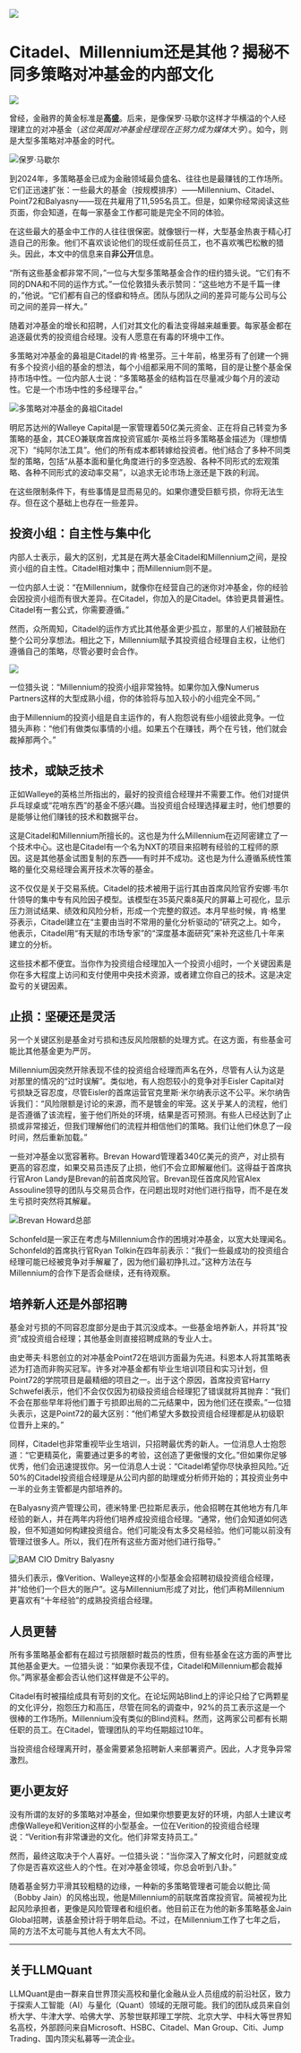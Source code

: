 ![](https://fastly.jsdelivr.net/gh/bucketio/img11@main/2024/10/21/1729466068183-23134fce-3131-4262-b18c-f378d71af4f6.gif)

# Citadel、Millennium还是其他？揭秘不同多策略对冲基金的内部文化

![](https://fastly.jsdelivr.net/gh/bucketio/img9@main/2024/10/20/1729465031968-b3c8959e-1d37-4b8a-91b1-b0b0dfe25143.png)

曾经，金融界的黄金标准是**高盛**。后来，是像保罗·马歇尔这样才华横溢的个人经理建立的对冲基金（*这位英国对冲基金经理现在正努力成为媒体大亨*）。如今，则是大型多策略对冲基金的时代。

![保罗·马歇尔](https://fastly.jsdelivr.net/gh/bucketio/img16@main/2024/11/25/1732559781157-08cf7e2d-9bfd-411c-9a5f-d1cb68ea6578.png)

到2024年，多策略基金已成为金融领域最负盛名、往往也是最赚钱的工作场所。它们正迅速扩张：一些最大的基金（按规模排序）——Millennium、Citadel、Point72和Balyasny——现在共雇用了11,595名员工。但是，如果你经常阅读这些页面，你会知道，在每一家基金工作都可能是完全不同的体验。

在这些最大的基金中工作的人往往很保密。就像银行一样，大型基金热衷于精心打造自己的形象。他们不喜欢谈论他们的现任或前任员工，也不喜欢嘴巴松散的猎头。因此，本文中的信息来自**非公开**信息。

“所有这些基金都非常不同，”一位与大型多策略基金合作的纽约猎头说。“它们有不同的DNA和不同的运作方式。”一位伦敦猎头表示赞同：“这些地方不是千篇一律的，”他说。“它们都有自己的怪癖和特点。团队与团队之间的差异可能与公司与公司之间的差异一样大。”

随着对冲基金的增长和招聘，人们对其文化的看法变得越来越重要。每家基金都在追逐最优秀的投资组合经理。没有人愿意在有毒的环境中工作。

多策略对冲基金的鼻祖是Citadel的肯·格里芬。三十年前，格里芬有了创建一个拥有多个投资小组的基金的想法，每个小组都采用不同的策略，目的是让整个基金保持市场中性。一位内部人士说：“多策略基金的结构旨在尽量减少每个月的波动性。它是一个市场中性的多经理平台。”

![多策略对冲基金的鼻祖Citadel](https://fastly.jsdelivr.net/gh/bucketio/img14@main/2024/11/25/1732559703864-086ea6f2-2ab7-41d5-97b8-40150f062eb3.png)

明尼苏达州的Walleye Capital是一家管理着50亿美元资金、正在将自己转变为多策略的基金，其CEO兼联席首席投资官威尔·英格兰将多策略基金描述为（理想情况下）“纯阿尔法工具”。他们的所有成本都转嫁给投资者。他们结合了多种不同类型的策略，包括“从基本面和量化角度进行的多空选股、各种不同形式的宏观策略、各种不同形式的波动率交易”，以追求无论市场上涨还是下跌的利润。

在这些限制条件下，有些事情是显而易见的。如果你遭受巨额亏损，你将无法生存。但在这个基础上也存在一些差异。

## 投资小组：自主性与集中化

内部人士表示，最大的区别，尤其是在两大基金Citadel和Millennium之间，是投资小组的自主性。Citadel相对集中；而Millennium则不是。

一位内部人士说：“在Millennium，就像你在经营自己的迷你对冲基金，你的经验会因投资小组而有很大差异。在Citadel，你加入的是Citadel。体验更具普遍性。Citadel有一套公式，你需要遵循。”

然而，众所周知，Citadel的运作方式比其他基金更少孤立，那里的人们被鼓励在整个公司分享想法。相比之下，Millennium赋予其投资组合经理自主权，让他们遵循自己的策略，尽管必要时会合作。

![](https://fastly.jsdelivr.net/gh/bucketio/img18@main/2024/11/25/1732559739537-8c0599a5-3321-432d-9d38-278cb080c7e4.png)

一位猎头说：“Millennium的投资小组非常独特。如果你加入像Numerus Partners这样的大型成熟小组，你的体验将与加入较小的小组完全不同。”

由于Millennium的投资小组是自主运作的，有人抱怨说有些小组彼此竞争。一位猎头声称：“他们有做类似事情的小组。如果五个在赚钱，两个在亏钱，他们就会裁掉那两个。”

## 技术，或缺乏技术

正如Walleye的英格兰所指出的，最好的投资组合经理并不需要工作。他们对提供乒乓球桌或“花哨东西”的基金不感兴趣。当投资组合经理选择雇主时，他们想要的是能够让他们赚钱的技术和数据平台。

这是Citadel和Millennium所擅长的。这也是为什么Millennium在迈阿密建立了一个技术中心。这也是Citadel有一个名为NXT的项目来招聘有经验的工程师的原因。这是其他基金试图复制的东西——有时并不成功。这也是为什么遵循系统性策略的量化交易经理会离开技术次等的基金。

这不仅仅是关于交易系统。Citadel的技术被用于运行其由首席风险官乔安娜·韦尔什领导的集中专有风险因子模型。该模型在35英尺乘8英尺的屏幕上可视化，显示压力测试结果、绩效和风险分析，形成一个完整的叙述。本月早些时候，肯·格里芬表示，Citadel建立在“主要由当时不常用的量化分析驱动的”研究之上。如今，他表示，Citadel用“有天赋的市场专家”的“深度基本面研究”来补充这些几十年来建立的分析。

这些技术都不便宜。当你作为投资组合经理加入一个投资小组时，一个关键因素是你在多大程度上访问和支付使用中央技术资源，或者建立你自己的技术。这是决定盈亏的关键因素。

## 止损：坚硬还是灵活

另一个关键区别是基金对亏损和违反风险限额的处理方式。在这方面，有些基金可能比其他基金更为严厉。

Millennium因突然开除表现不佳的投资组合经理而声名在外，尽管有人认为这是对那里的情况的“过时误解”。类似地，有人抱怨较小的竞争对手Eisler Capital对亏损缺乏容忍度，尽管Eisler的首席运营官克里斯·米尔纳表示这不公平。米尔纳告诉我们：“风险限额是讨论的来源，而不是镀金的牢笼。这关乎某人的流程，他们是否遵循了该流程，鉴于他们所处的环境，结果是否可预测。有些人已经达到了止损或非常接近，但我们理解他们的流程并相信他们的策略。我们让他们休息了一段时间，然后重新加载。”

一些对冲基金以宽容著称。Brevan Howard管理着340亿美元的资产，对止损有更高的容忍度，如果交易员违反了止损，他们不会立即解雇他们。这得益于首席执行官Aron Landy是Brevan的前首席风险官。Brevan现任首席风险官Alex Assouline领导的团队与交易员合作，在问题出现时对他们进行指导，而不是在发生亏损时突然将其解雇。

![Brevan Howard总部](https://fastly.jsdelivr.net/gh/bucketio/img13@main/2024/11/25/1732559847361-fc3d6af0-4f9a-4785-b67f-4b884d79b5f0.png)

Schonfeld是一家正在考虑与Millennium合作的困境对冲基金，以宽大处理闻名。Schonfeld的首席执行官Ryan Tolkin在四年前表示：“我们一些最成功的投资组合经理可能已经被竞争对手解雇了，因为他们最初挣扎过。”这种方法在与Millennium的合作下是否会继续，还有待观察。

## 培养新人还是外部招聘

基金对亏损的不同容忍度部分是由于其沉没成本。一些基金培养新人，并将其“投资”成投资组合经理；其他基金则直接招聘成熟的专业人士。

由史蒂夫·科恩创立的对冲基金Point72在培训方面最为先进。科恩本人将其策略表述为打造而非购买冠军。许多对冲基金都有毕业生培训项目和实习计划，但Point72的学院项目是最精细的项目之一。出于这个原因，首席投资官Harry Schwefel表示，他们不会仅仅因为初级投资组合经理犯了错误就将其抛弃：“我们不会在那些早年将他们置于亏损即出局的二元结果中，因为他们还在摸索。”一位猎头表示，这是Point72的最大区别：“他们希望大多数投资组合经理都是从初级职位晋升上来的。”

同样，Citadel也非常重视毕业生培训，只招聘最优秀的新人。一位消息人士抱怨道：“它更精英化，需要通过更多的考验，这创造了更傲慢的文化。”但如果你足够优秀，他们会迅速提拔你。另一位消息人士说：“Citadel希望你尽快承担风险。”近50%的Citadel投资组合经理是从公司内部的助理或分析师开始的；其投资业务中一半的业务主管都是内部培养的。

在Balyasny资产管理公司，德米特里·巴拉斯尼表示，他会招聘在其他地方有几年经验的新人，并在两年内将他们培养成投资组合经理。“通常，他们会知道如何选股，但不知道如何构建投资组合。他们可能没有太多交易经验。他们可能以前没有管理过很多人。所以，我们在所有这些方面对他们进行指导。”

![BAM CIO Dmitry Balyasny](https://fastly.jsdelivr.net/gh/bucketio/img9@main/2024/11/25/1732559906641-9e583451-cabd-4789-8938-9cb02e8571b0.png)

猎头们表示，像Verition、Walleye这样的小型基金会招聘初级投资组合经理，并“给他们一个巨大的账户”。这与Millennium形成了对比，他们声称Millennium更喜欢有“十年经验”的成熟投资组合经理。

## 人员更替

所有多策略基金都有在超过亏损限额时裁员的性质，但有些基金在这方面的声誉比其他基金更大。一位猎头说：“如果你表现不佳，Citadel和Millennium都会裁掉你。”两家基金都会否认他们这样做是不公平的。

Citadel有时被描绘成具有苛刻的文化。在论坛网站Blind上的评论只给了它两颗星的文化评分，抱怨压力和高压，尽管在同名的调查中，92%的员工表示这是一个很棒的工作场所。Millennium没有类似的Blind资料。然而，这两家公司都有长期任职的员工。在Citadel，管理团队的平均任期超过10年。

当投资组合经理离开时，基金需要紧急招聘新人来部署资产。因此，人才竞争异常激烈。

## 更小更友好

没有所谓的友好的多策略对冲基金，但如果你想要更友好的环境，内部人士建议考虑像Walleye和Verition这样的小型基金。一位在Verition的投资组合经理说：“Verition有非常谦逊的文化。他们非常支持员工。”

然而，最终这取决于个人喜好。一位猎头说：“当你深入了解文化时，问题就变成了你是否喜欢这些人的个性。在对冲基金领域，你总会听到八卦。”

随着基金努力平滑其较粗糙的边缘，一种新的多策略管理者可能会以鲍比·简（Bobby Jain）的风格出现，他是Millennium的前联席首席投资官。简被视为比起风险承担者，更像是风险管理者和组织者。他目前正在为他的新多策略基金Jain Global招聘，该基金预计将于明年启动。不过，在Millennium工作了七年之后，简的方法不太可能与其他人有太大不同。

---

## 关于LLMQuant

LLMQuant是由一群来自世界顶尖高校和量化金融从业人员组成的前沿社区，致力于探索人工智能（AI）与量化（Quant）领域的无限可能。我们的团队成员来自剑桥大学、牛津大学、哈佛大学、苏黎世联邦理工学院、北京大学、中科大等世界知名高校，外部顾问来自Microsoft、HSBC、Citadel、Man Group、Citi、Jump Trading、国内顶尖私募等一流企业。
